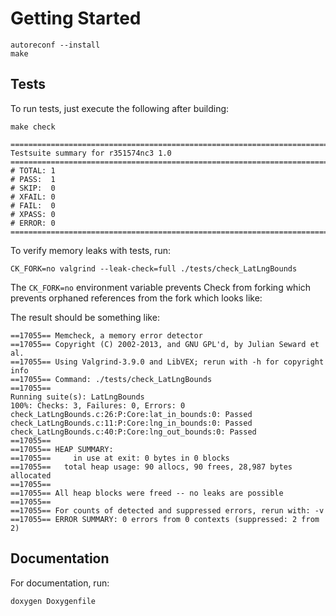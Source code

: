 Getting Started
===============

```
autoreconf --install
make
```

Tests
-----
To run tests, just execute the following after building:

```
make check
```

```
============================================================================
Testsuite summary for r351574nc3 1.0
============================================================================
# TOTAL: 1
# PASS:  1
# SKIP:  0
# XFAIL: 0
# FAIL:  0
# XPASS: 0
# ERROR: 0
============================================================================
```

To verify memory leaks with tests, run:
```
CK_FORK=no valgrind --leak-check=full ./tests/check_LatLngBounds
```
The `CK_FORK=no` environment variable prevents Check from forking which prevents orphaned references from the fork which looks like:

The result should be something like:
```
==17055== Memcheck, a memory error detector
==17055== Copyright (C) 2002-2013, and GNU GPL'd, by Julian Seward et al.
==17055== Using Valgrind-3.9.0 and LibVEX; rerun with -h for copyright info
==17055== Command: ./tests/check_LatLngBounds
==17055== 
Running suite(s): LatLngBounds
100%: Checks: 3, Failures: 0, Errors: 0
check_LatLngBounds.c:26:P:Core:lat_in_bounds:0: Passed
check_LatLngBounds.c:11:P:Core:lng_in_bounds:0: Passed
check_LatLngBounds.c:40:P:Core:lng_out_bounds:0: Passed
==17055== 
==17055== HEAP SUMMARY:
==17055==     in use at exit: 0 bytes in 0 blocks
==17055==   total heap usage: 90 allocs, 90 frees, 28,987 bytes allocated
==17055== 
==17055== All heap blocks were freed -- no leaks are possible
==17055== 
==17055== For counts of detected and suppressed errors, rerun with: -v
==17055== ERROR SUMMARY: 0 errors from 0 contexts (suppressed: 2 from 2)
```

Documentation
--------------

For documentation, run:
```
doxygen Doxygenfile
```